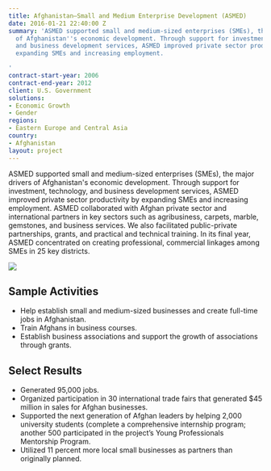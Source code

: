 ```yaml
---
title: Afghanistan—Small and Medium Enterprise Development (ASMED)
date: 2016-01-21 22:40:00 Z
summary: 'ASMED supported small and medium-sized enterprises (SMEs), the major drivers
  of Afghanistan''s economic development. Through support for investment, technology,
  and business development services, ASMED improved private sector productivity by
  expanding SMEs and increasing employment.

'
contract-start-year: 2006
contract-end-year: 2012
client: U.S. Government
solutions:
- Economic Growth
- Gender
regions:
- Eastern Europe and Central Asia
country:
- Afghanistan
layout: project
---
```


ASMED supported small and medium-sized enterprises (SMEs), the major drivers of Afghanistan's economic development. Through support for investment, technology, and business development services, ASMED improved private sector productivity by expanding SMEs and increasing employment. ASMED collaborated with Afghan private sector and international partners in key sectors such as agribusiness, carpets, marble, gemstones, and business services. We also facilitated public-private partnerships, grants, and practical and technical training. In its final year, ASMED concentrated on creating professional, commercial linkages among SMEs in 25 key districts.

![][1]

## Sample Activities

* Help establish small and medium-sized businesses and create full-time jobs in Afghanistan.
* Train Afghans in business courses.
* Establish business associations and support the growth of associations through grants.

## Select Results

* Generated 95,000 jobs.
* Organized participation in 30 international trade fairs that generated $45 million in sales for Afghan businesses.
* Supported the next generation of Afghan leaders by helping 2,000 university students (complete a comprehensive internship program; another 500 participated in the project’s Young Professionals Mentorship Program.
* Utilized 11 percent more local small businesses as partners than originally planned.

[1]: https://assetify-dai.com/projects/asmedinner.jpg
